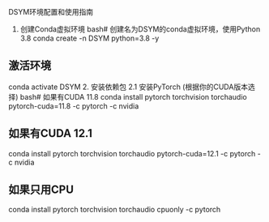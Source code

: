 DSYM环境配置和使用指南
1. 创建Conda虚拟环境
bash# 创建名为DSYM的conda虚拟环境，使用Python 3.8
conda create -n DSYM python=3.8 -y

## 激活环境
conda activate DSYM
2. 安装依赖包
2.1 安装PyTorch (根据你的CUDA版本选择)
bash# 如果有CUDA 11.8
conda install pytorch torchvision torchaudio pytorch-cuda=11.8 -c pytorch -c nvidia

## 如果有CUDA 12.1
conda install pytorch torchvision torchaudio pytorch-cuda=12.1 -c pytorch -c nvidia

## 如果只用CPU
conda install pytorch torchvision torchaudio cpuonly -c pytorch
